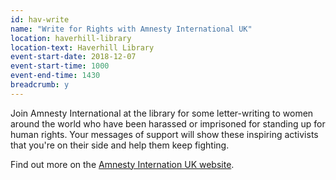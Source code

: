 ```yaml
---
id: hav-write
name: "Write for Rights with Amnesty International UK"
location: haverhill-library
location-text: Haverhill Library
event-start-date: 2018-12-07
event-start-time: 1000
event-end-time: 1430
breadcrumb: y
---
```


Join Amnesty International at the library for some letter-writing to women around the world who have been harassed or imprisoned for standing up for human rights. Your messages of support will show these inspiring activists that you're on their side and help them keep fighting.

Find out more on the [Amnesty Internation UK website](https://www.amnesty.org.uk/write-for-rights).
